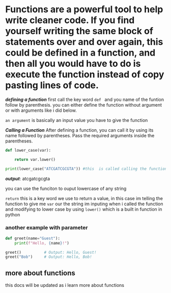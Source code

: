 # Functions are a powerful tool to help write cleaner code. If you find yourself writing the same block of statements over and over again, this could be defined in a function, and then all you would have to do is execute the function instead of copy pasting lines of code.


***defining a function***
first call the key word ```def ``` and you name of the funtion follow by parenthesis. you can either define the function without argument or with arguments like i did below. 

```an argument``` is basically an input value you have to give the function 

***Calling a Function***
After defining a function, you can call it by using its name followed by parentheses. Pass the required arguments inside the parentheses.


```python 
def lower_case(var):

	return var.lower() 

print(lower_case("ATCGATCGCGTA")) #this  is called calling the function ATCGATCGCGT is our argument 
```
***output***: atcgatcgcgta

you can use the funciton to ouput lowercase of any string


```return``` this is a key word we use to return a value, in this case im telling the function to give me ```var``` our the string im inputing when i called the function and modifying to lower case by using ```lower()``` which is a built in function in python 


### another example with parameter 
```python
def greet(name="Guest"):
    print(f"Hello, {name}!")

greet()          # Output: Hello, Guest!
greet("Bob")     # Output: Hello, Bob!
```


## more about functions 
this docs will be updated as i learn more about functions


